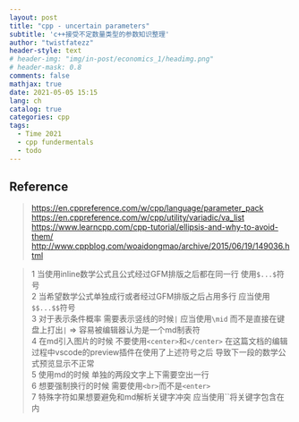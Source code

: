 ```yaml
---
layout: post
title: "cpp - uncertain parameters"
subtitle: 'c++接受不定数量类型的参数知识整理'
author: "twistfatezz"
header-style: text
# header-img: "img/in-post/economics_1/headimg.png"
# header-mask: 0.8
comments: false 
mathjax: true
date: 2021-05-05 15:15
lang: ch 
catalog: true 
categories: cpp 
tags:
  - Time 2021
  - cpp fundermentals
  - todo
---
```


## Reference
> https://en.cppreference.com/w/cpp/language/parameter_pack <br>
> https://en.cppreference.com/w/cpp/utility/variadic/va_list <br>
> https://www.learncpp.com/cpp-tutorial/ellipsis-and-why-to-avoid-them/ <br>
> http://www.cppblog.com/woaidongmao/archive/2015/06/19/149036.html



> 1 当使用inline数学公式且公式经过GFM排版之后都在同一行 使用`$...$`符号<br>
> 2 当希望数学公式单独成行或者经过GFM排版之后占用多行 应当使用`$$...$$`符号<br>
> 3 对于表示条件概率 需要表示竖线的时候`|` 应当使用`\mid` 而不是直接在键盘上打出`|` => 容易被编辑器认为是一个md制表符<br>
> 4 在md引入图片的时候 不要使用`<center>`和`</center>` 在这篇文档的编辑过程中vscode的preview插件在使用了上述符号之后 导致下一段的数学公式预览显示不正常<br>
> 5 使用md的时候 单独的两段文字上下需要空出一行<br>
> 6 想要强制换行的时候 需要使用`<br>`而不是`<enter>`<br>
> 7 特殊字符如果想要避免和md解析关键字冲突 应当使用``将关键字包含在内
